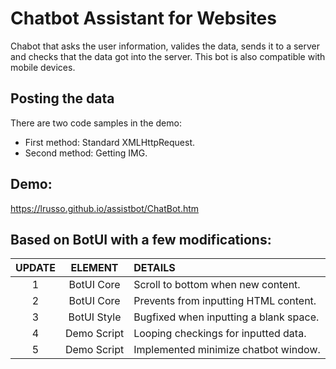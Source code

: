 # Chatbot Assistant for Websites

Chabot that asks the user information, valides the data, sends it to a server and checks that the data got into the server. This bot is also compatible with mobile devices.

## Posting the data

There are two code samples in the demo:

- First method: Standard XMLHttpRequest.
- Second method: Getting IMG.

## Demo:

https://lrusso.github.io/assistbot/ChatBot.htm

## Based on BotUI with a few modifications:

| UPDATE  | ELEMENT  | DETAILS |
| :------------: |:---------------:| :-----|
| 1 | BotUI Core | Scroll to bottom when new content.
| 2 | BotUI Core | Prevents from inputting HTML content.
| 3 | BotUI Style | Bugfixed when inputting a blank space.
| 4 | Demo Script | Looping checkings for inputted data.
| 5 | Demo Script | Implemented minimize chatbot window.
